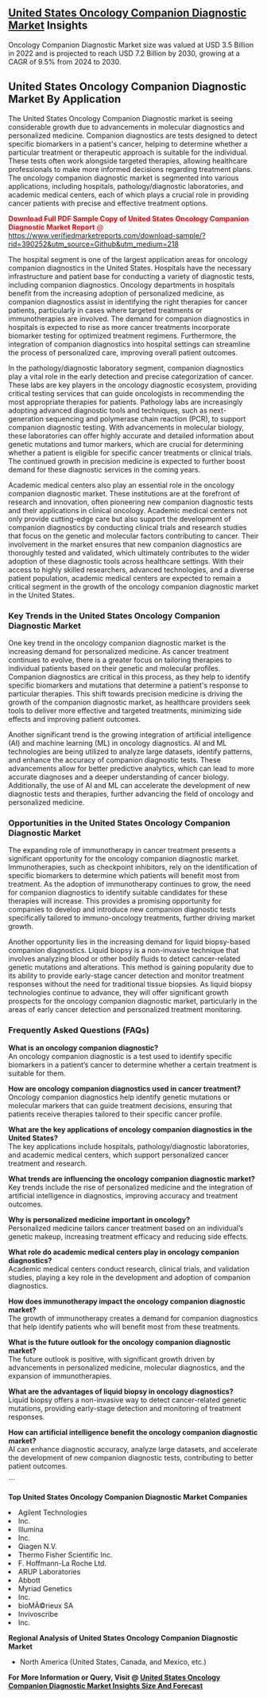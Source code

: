 <h2><a href="https://www.verifiedmarketreports.com/download-sample/?rid=390252&amp;utm_source=Github&amp;utm_medium=218" target="_blank">United States Oncology Companion Diagnostic Market</a> Insights</h2><p>Oncology Companion Diagnostic Market size was valued at USD 3.5 Billion in 2022 and is projected to reach USD 7.2 Billion by 2030, growing at a CAGR of 9.5% from 2024 to 2030.</p><p> <h2>United States Oncology Companion Diagnostic Market By Application</h2> <p>The United States Oncology Companion Diagnostic market is seeing considerable growth due to advancements in molecular diagnostics and personalized medicine. Companion diagnostics are tests designed to detect specific biomarkers in a patient's cancer, helping to determine whether a particular treatment or therapeutic approach is suitable for the individual. These tests often work alongside targeted therapies, allowing healthcare professionals to make more informed decisions regarding treatment plans. The oncology companion diagnostic market is segmented into various applications, including hospitals, pathology/diagnostic laboratories, and academic medical centers, each of which plays a crucial role in providing cancer patients with precise and effective treatment options. <p><span class=""><span style="color: #ff0000;"><strong>Download Full PDF Sample Copy of United States Oncology Companion Diagnostic Market Report</strong> @ </span><a href="https://www.verifiedmarketreports.com/download-sample/?rid=390252&amp;utm_source=Github&amp;utm_medium=218" target="_blank">https://www.verifiedmarketreports.com/download-sample/?rid=390252&amp;utm_source=Github&amp;utm_medium=218</a></span></p> <p>The hospital segment is one of the largest application areas for oncology companion diagnostics in the United States. Hospitals have the necessary infrastructure and patient base for conducting a variety of diagnostic tests, including companion diagnostics. Oncology departments in hospitals benefit from the increasing adoption of personalized medicine, as companion diagnostics assist in identifying the right therapies for cancer patients, particularly in cases where targeted treatments or immunotherapies are involved. The demand for companion diagnostics in hospitals is expected to rise as more cancer treatments incorporate biomarker testing for optimized treatment regimens. Furthermore, the integration of companion diagnostics into hospital settings can streamline the process of personalized care, improving overall patient outcomes. <p>In the pathology/diagnostic laboratory segment, companion diagnostics play a vital role in the early detection and precise categorization of cancer. These labs are key players in the oncology diagnostic ecosystem, providing critical testing services that can guide oncologists in recommending the most appropriate therapies for patients. Pathology labs are increasingly adopting advanced diagnostic tools and techniques, such as next-generation sequencing and polymerase chain reaction (PCR), to support companion diagnostic testing. With advancements in molecular biology, these laboratories can offer highly accurate and detailed information about genetic mutations and tumor markers, which are crucial for determining whether a patient is eligible for specific cancer treatments or clinical trials. The continued growth in precision medicine is expected to further boost demand for these diagnostic services in the coming years. <p>Academic medical centers also play an essential role in the oncology companion diagnostic market. These institutions are at the forefront of research and innovation, often pioneering new companion diagnostic tests and their applications in clinical oncology. Academic medical centers not only provide cutting-edge care but also support the development of companion diagnostics by conducting clinical trials and research studies that focus on the genetic and molecular factors contributing to cancer. Their involvement in the market ensures that new companion diagnostics are thoroughly tested and validated, which ultimately contributes to the wider adoption of these diagnostic tools across healthcare settings. With their access to highly skilled researchers, advanced technologies, and a diverse patient population, academic medical centers are expected to remain a critical segment in the growth of the oncology companion diagnostic market in the United States. <h3>Key Trends in the United States Oncology Companion Diagnostic Market</h3> <p>One key trend in the oncology companion diagnostic market is the increasing demand for personalized medicine. As cancer treatment continues to evolve, there is a greater focus on tailoring therapies to individual patients based on their genetic and molecular profiles. Companion diagnostics are critical in this process, as they help to identify specific biomarkers and mutations that determine a patient's response to particular therapies. This shift towards precision medicine is driving the growth of the companion diagnostic market, as healthcare providers seek tools to deliver more effective and targeted treatments, minimizing side effects and improving patient outcomes. <p>Another significant trend is the growing integration of artificial intelligence (AI) and machine learning (ML) in oncology diagnostics. AI and ML technologies are being utilized to analyze large datasets, identify patterns, and enhance the accuracy of companion diagnostic tests. These advancements allow for better predictive analytics, which can lead to more accurate diagnoses and a deeper understanding of cancer biology. Additionally, the use of AI and ML can accelerate the development of new diagnostic tests and therapies, further advancing the field of oncology and personalized medicine. <h3>Opportunities in the United States Oncology Companion Diagnostic Market</h3> <p>The expanding role of immunotherapy in cancer treatment presents a significant opportunity for the oncology companion diagnostic market. Immunotherapies, such as checkpoint inhibitors, rely on the identification of specific biomarkers to determine which patients will benefit most from treatment. As the adoption of immunotherapy continues to grow, the need for companion diagnostics to identify suitable candidates for these therapies will increase. This provides a promising opportunity for companies to develop and introduce new companion diagnostic tests specifically tailored to immuno-oncology treatments, further driving market growth. <p>Another opportunity lies in the increasing demand for liquid biopsy-based companion diagnostics. Liquid biopsy is a non-invasive technique that involves analyzing blood or other bodily fluids to detect cancer-related genetic mutations and alterations. This method is gaining popularity due to its ability to provide early-stage cancer detection and monitor treatment responses without the need for traditional tissue biopsies. As liquid biopsy technologies continue to advance, they will offer significant growth prospects for the oncology companion diagnostic market, particularly in the areas of early cancer detection and personalized treatment monitoring. <h3>Frequently Asked Questions (FAQs)</h3> <p><b>What is an oncology companion diagnostic?</b><br>An oncology companion diagnostic is a test used to identify specific biomarkers in a patient’s cancer to determine whether a certain treatment is suitable for them.</p> <p><b>How are oncology companion diagnostics used in cancer treatment?</b><br>Oncology companion diagnostics help identify genetic mutations or molecular markers that can guide treatment decisions, ensuring that patients receive therapies tailored to their specific cancer profile.</p> <p><b>What are the key applications of oncology companion diagnostics in the United States?</b><br>The key applications include hospitals, pathology/diagnostic laboratories, and academic medical centers, which support personalized cancer treatment and research.</p> <p><b>What trends are influencing the oncology companion diagnostic market?</b><br>Key trends include the rise of personalized medicine and the integration of artificial intelligence in diagnostics, improving accuracy and treatment outcomes.</p> <p><b>Why is personalized medicine important in oncology?</b><br>Personalized medicine tailors cancer treatment based on an individual’s genetic makeup, increasing treatment efficacy and reducing side effects.</p> <p><b>What role do academic medical centers play in oncology companion diagnostics?</b><br>Academic medical centers conduct research, clinical trials, and validation studies, playing a key role in the development and adoption of companion diagnostics.</p> <p><b>How does immunotherapy impact the oncology companion diagnostic market?</b><br>The growth of immunotherapy creates a demand for companion diagnostics that help identify patients who will benefit most from these treatments.</p> <p><b>What is the future outlook for the oncology companion diagnostic market?</b><br>The future outlook is positive, with significant growth driven by advancements in personalized medicine, molecular diagnostics, and the expansion of immunotherapies.</p> <p><b>What are the advantages of liquid biopsy in oncology diagnostics?</b><br>Liquid biopsy offers a non-invasive way to detect cancer-related genetic mutations, providing early-stage detection and monitoring of treatment responses.</p> <p><b>How can artificial intelligence benefit the oncology companion diagnostic market?</b><br>AI can enhance diagnostic accuracy, analyze large datasets, and accelerate the development of new companion diagnostic tests, contributing to better patient outcomes.</p> ```</p><p><strong>Top United States Oncology Companion Diagnostic Market Companies</strong></p><div data-test-id=""><p><li>Agilent Technologies</li><li> Inc.</li><li> Illumina</li><li> Inc.</li><li> Qiagen N.V.</li><li> Thermo Fisher Scientific Inc.</li><li> F. Hoffmann-La Roche Ltd.</li><li> ARUP Laboratories</li><li> Abbott</li><li> Myriad Genetics</li><li> Inc.</li><li> bioMÃ©rieux SA</li><li> Invivoscribe</li><li> Inc.</li></p><div><strong>Regional Analysis of&nbsp;United States Oncology Companion Diagnostic Market</strong></div><ul><li dir="ltr"><p dir="ltr">North America&nbsp;(United States, Canada, and Mexico, etc.)</p></li></ul><p><strong>For More Information or Query, Visit @&nbsp;</strong><strong><a href="https://www.verifiedmarketreports.com/product/oncology-companion-diagnostic-market/?utm_source=Github&amp;utm_medium=218" target="_blank">United States Oncology Companion Diagnostic Market Insights Size And Forecast</a></strong></p></div>
